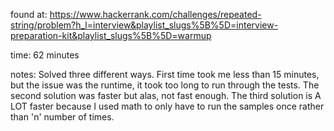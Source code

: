 found at: https://www.hackerrank.com/challenges/repeated-string/problem?h_l=interview&playlist_slugs%5B%5D=interview-preparation-kit&playlist_slugs%5B%5D=warmup

time: 62 minutes

notes: Solved three different ways. First time took me less than 15 minutes, but the issue was the runtime, it took too long to run through the tests. The second solution was faster but alas, not fast enough. The third solution is A LOT faster because I used math to only have to run the samples once rather than 'n' number of times.